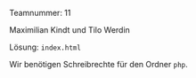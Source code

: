 Teamnummer: 11

Maximilian Kindt und Tilo Werdin

Lösung: `index.html`

Wir benötigen Schreibrechte für den Ordner `php`.